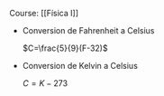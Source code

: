 Course: [[Física I]]

- Conversion de Fahrenheit a Celsius
    
    $C=\frac{5}{9}(F-32)$
    
- Conversion de Kelvin a Celsius
    
    $C=K-273$


